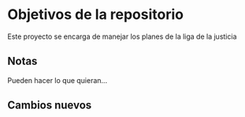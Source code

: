 # Objetivos de la repositorio

Este proyecto se encarga de manejar los planes de la liga de la justicia


## Notas
Pueden hacer lo que quieran...

## Cambios nuevos
